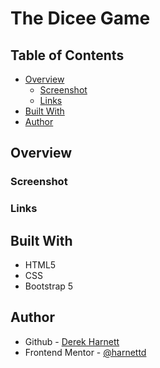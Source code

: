 # The Dicee Game

## Table of Contents

- [Overview](#overview)
  - [Screenshot](#screenshot)
  - [Links](#links)
- [Built With](#built-with)
- [Author](#author)

## Overview

### Screenshot

### Links

## Built With

- HTML5
- CSS
- Bootstrap 5

## Author

- Github - [Derek Harnett](https://github.com/harnettd)
- Frontend Mentor - [@harnettd](https://www.frontendmentor.io/profile/harnettd)
